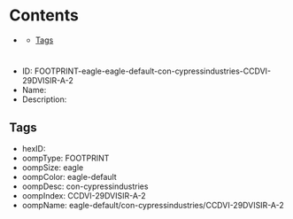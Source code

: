 



Contents
========

* [](#)
	* [Tags](#tags)

# 

- ID: FOOTPRINT-eagle-eagle-default-con-cypressindustries-CCDVI-29DVISIR-A-2
- Name: 
- Description: 

## Tags

- hexID: 
- oompType: FOOTPRINT
- oompSize: eagle
- oompColor: eagle-default
- oompDesc: con-cypressindustries
- oompIndex: CCDVI-29DVISIR-A-2
- oompName: eagle-default/con-cypressindustries/CCDVI-29DVISIR-A-2
